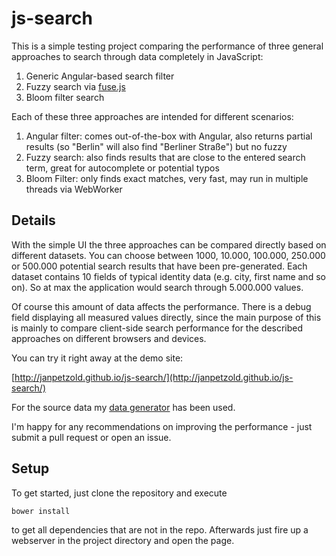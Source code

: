 # js-search
This is a simple testing project comparing the performance of three general approaches to search through data completely in JavaScript:

1. Generic Angular-based search filter
2. Fuzzy search via [fuse.js](http://kiro.me/projects/fuse.html)
3. Bloom filter search

Each of these three approaches are intended for different scenarios:

1. Angular filter: comes out-of-the-box with Angular, also returns partial results (so "Berlin" will also find "Berliner Straße") but no fuzzy
2. Fuzzy search: also finds results that are close to the entered search term, great for autocomplete or potential typos
3. Bloom Filter: only finds exact matches, very fast, may run in multiple threads via WebWorker

## Details

With the simple UI the three approaches can be compared directly based on different datasets. You can choose between 1000, 10.000, 100.000, 250.000 or 500.000 potential search results that have been pre-generated. Each dataset contains 10 fields of typical identity data (e.g. city, first name and so on). So at max the application would search through 5.000.000 values.

Of course this amount of data affects the performance. There is a debug field displaying all measured values directly, since the main purpose of this is mainly to compare client-side search performance for the described approaches on different browsers and devices.

You can try it right away at the demo site:

[http://janpetzold.github.io/js-search/](http://janpetzold.github.io/js-search/)

For the source data my [data generator](https://github.com/janpetzold/identity-generator) has been used.

I'm happy for any recommendations on improving the performance - just submit a pull request or open an issue.

## Setup
To get started, just clone the repository and execute

`bower install`

to get all dependencies that are not in the repo. Afterwards just fire up a webserver in the project directory and open the page.

